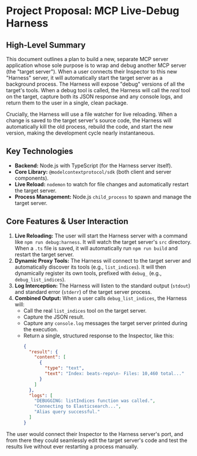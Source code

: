 # Project Proposal: MCP Live-Debug Harness

## High-Level Summary

This document outlines a plan to build a new, separate MCP server application whose sole purpose is to wrap and debug another MCP server (the "target server"). When a user connects their Inspector to this new "Harness" server, it will automatically start the target server as a background process. The Harness will expose "debug" versions of all the target's tools. When a debug tool is called, the Harness will call the *real* tool on the target, capture both its JSON response and any console logs, and return them to the user in a single, clean package.

Crucially, the Harness will use a file watcher for live reloading. When a change is saved to the target server's source code, the Harness will automatically kill the old process, rebuild the code, and start the new version, making the development cycle nearly instantaneous.

## Key Technologies

*   **Backend:** Node.js with TypeScript (for the Harness server itself).
*   **Core Library:** `@modelcontextprotocol/sdk` (both client and server components).
*   **Live Reload:** `nodemon` to watch for file changes and automatically restart the target server.
*   **Process Management:** Node.js `child_process` to spawn and manage the target server.

## Core Features & User Interaction

1.  **Live Reloading:** The user will start the Harness server with a command like `npm run debug:harness`. It will watch the target server's `src` directory. When a `.ts` file is saved, it will automatically run `npm run build` and restart the target server.
2.  **Dynamic Proxy Tools:** The Harness will connect to the target server and automatically discover its tools (e.g., `list_indices`). It will then dynamically register its own tools, prefixed with `debug_` (e.g., `debug_list_indices`).
3.  **Log Interception:** The Harness will listen to the standard output (`stdout`) and standard error (`stderr`) of the target server process.
4.  **Combined Output:** When a user calls `debug_list_indices`, the Harness will:
    *   Call the real `list_indices` tool on the target server.
    *   Capture the JSON result.
    *   Capture any `console.log` messages the target server printed during the execution.
    *   Return a single, structured response to the Inspector, like this:
        ```json
        {
          "result": {
            "content": [
              {
                "type": "text",
                "text": "Index: beats-repo\n- Files: 10,460 total..."
              }
            ]
          },
          "logs": [
            "DEBUGGING: listIndices function was called.",
            "Connecting to Elasticsearch...",
            "Alias query successful."
          ]
        }
        ```

The user would connect their Inspector to the Harness server's port, and from there they could seamlessly edit the target server's code and test the results live without ever restarting a process manually.
